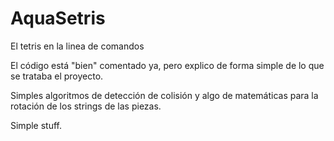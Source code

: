 # AquaSetris
El tetris en la linea de comandos


El código está "bien" comentado ya, pero explico de forma simple de lo que se trataba el proyecto.

Simples algoritmos de detección de colisión y algo de matemáticas para la rotación de los strings de las piezas.

Simple stuff.
